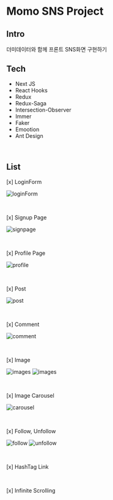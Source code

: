# Momo SNS Project

## Intro

더미데이터와 함께 프론트 SNS화면 구현하기

## Tech

- Next JS
- React Hooks
- Redux
- Redux-Saga
- Intersection-Observer
- Immer
- Faker
- Emootion
- Ant Design

<br />

## List

[x] LoginForm

![loginForm](public/images//loginForm.JPG)

<br />

[x] Signup Page

![signpage](public/images/signup.JPG)

<br />

[x] Profile Page

![profile](public/images/profile.JPG)

<br />

[x] Post

![post](public/images/post.JPG)

<br />

[x] Comment

![comment](public/images/comment.JPG)

<br />

[x] Image

![images](public/images/two.JPG)
![images](public/images/three.JPG)

<br />

[x] Image Carousel

![carousel](public/images/carousel.JPG)

<br />

[x] Follow, Unfollow

![follow](public/images/follow.png)
![unfollow](public/images/unfollow.png)

<br />

[x] HashTag Link

<br />

[x] Infinite Scrolling
